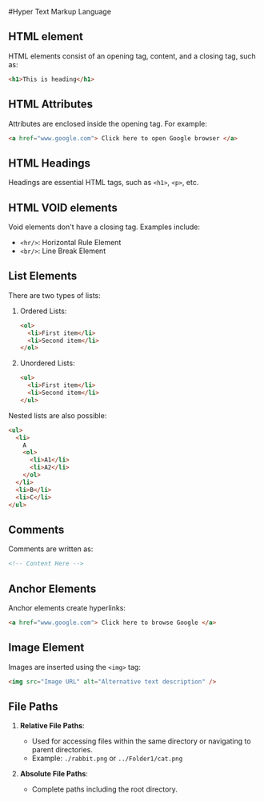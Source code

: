 #Hyper Text Markup Language

## HTML element
HTML elements consist of an opening tag, content, and a closing tag, such as:

```html
<h1>This is heading</h1>
```

## HTML Attributes

Attributes are enclosed inside the opening tag. For example:

```html
<a href="www.google.com"> Click here to open Google browser </a>
```

## HTML Headings

Headings are essential HTML tags, such as `<h1>`, `<p>`, etc.

## HTML VOID elements

Void elements don't have a closing tag. Examples include:

- `<hr/>`: Horizontal Rule Element
- `<br/>`: Line Break Element

## List Elements

There are two types of lists:

1. Ordered Lists:

   ```html
   <ol>
     <li>First item</li>
     <li>Second item</li>
   </ol>
   ```

2. Unordered Lists:
   ```html
   <ul>
     <li>First item</li>
     <li>Second item</li>
   </ul>
   ```

Nested lists are also possible:

```html
<ul>
  <li>
    A
    <ol>
      <li>A1</li>
      <li>A2</li>
    </ol>
  </li>
  <li>B</li>
  <li>C</li>
</ul>
```

## Comments

Comments are written as:

```html
<!-- Content Here -->
```

## Anchor Elements

Anchor elements create hyperlinks:

```html
<a href="www.google.com"> Click here to browse Google </a>
```

## Image Element

Images are inserted using the `<img>` tag:

```html
<img src="Image URL" alt="Alternative text description" />
```

## File Paths

1. **Relative File Paths**:

   - Used for accessing files within the same directory or navigating to parent directories.
   - Example: `./rabbit.png` or `../Folder1/cat.png`

2. **Absolute File Paths**:
   - Complete paths including the root directory.
